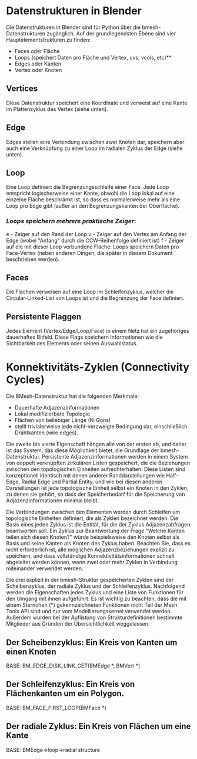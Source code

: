 
# Datenstrukturen in Blender

Die Datenstrukturen in Blender sind für Python über die bmesh-Datenstrukturen zugänglich. Auf der grundlegendsten Ebene sind vier Hauptelementstrukturen zu finden:

- Faces oder Fläche
- Loops (speichert Daten pro Fläche und Vertex, uvs, vcols, etc)**
- Edges oder Kanten
- Vertex oder Knoten

## Vertices
Diese Datenstruktur speichert eine Koordinate und verweist auf eine Kante im Plattenzyklus des Vertex (siehe unten).

## Edge
Edges stellen eine Verbindung zwischen zwei Knoten dar, speichern aber auch eine Verknüpfung zu einer Loop im radialen Zyklus der Edge (siehe unten).

## Loop
Eine Loop definiert die Begrenzungsschleife einer Face. Jede Loop entspricht logischerweise einer Kante, obwohl die Loop lokal auf eine einzelne Fläche beschränkt ist, so dass es normalerweise mehr als eine Loop pro Edge gibt (außer an den Begrenzungskanten der Oberfläche).

### _Loops speichern mehrere praktische Zeiger_:

e - Zeiger auf den Rand der Loop
v - Zeiger auf den Vertex am Anfang der Edge (wobei "Anfang" durch die CCW-Reihenfolge definiert ist)
f - Zeiger auf die mit dieser Loop verbundene Fläche.
Loops speichern Daten pro Face-Vertex (neben anderen Dingen, die später in diesem Dokument beschrieben werden).

## Faces
Die Flächen verweisen auf eine Loop im Schleifenzyklus, welcher die Circular-Linked-List von Loops ist und die Begrenzung der Face definiert.

## Persistente Flaggen
Jedes Element (Vertex/Edge/Loop/Face) in einem Netz hat ein zugehöriges dauerhaftes Bitfeld. Diese Flags speichern Informationen wie die Sichtbarkeit des Elements oder seinen Auswahlstatus.


# Konnektivitäts-Zyklen (Connectivity Cycles)
Die BMesh-Datenstruktur hat die folgenden Merkmale:
- Dauerhafte Adjazenzinformationen
- Lokal modifizierbare Topologie
- Flächen von beliebiger Länge (N-Gons)
- stellt trivialerweise jede nicht-verzweigte Bedingung dar, einschließlich Drahtkanten (wire edges).

Die zweite bis vierte Eigenschaft hängen alle von der ersten ab, und daher ist das System, das diese Möglichkeit bietet, die Grundlage der bmesh-Datenstruktur. Persistente Adjazenzinformationen werden in einem System von doppelt verknüpften zirkulären Listen gespeichert, die die Beziehungen zwischen den topologischen Einheiten aufrechterhalten. Diese Listen sind konzeptionell identisch mit denen anderer Randdarstellungen wie Half-Edge, Radial Edge und Partial Entity, und wie bei diesen anderen Darstellungen ist jede topologische Einheit selbst ein Knoten in den Zyklen, zu denen sie gehört, so dass der Speicherbedarf für die Speicherung von Adjazenzinformationen minimal bleibt.

Die Verbindungen zwischen den Elementen werden durch Schleifen um topologische Einheiten definiert, die als Zyklen bezeichnet werden. Die Basis eines jeden Zyklus ist die Entität, für die der Zyklus Adjazenzabfragen beantworten soll. Ein Zyklus zur Beantwortung der Frage "Welche Kanten teilen sich diesen Knoten?" würde beispielsweise den Knoten selbst als Basis und seine Kanten als Knoten des Zyklus haben. Beachten Sie, dass es nicht erforderlich ist, alle möglichen Adjazenzbeziehungen explizit zu speichern, und dass vollständige Konnektivitätsinformationen schnell abgeleitet werden können, wenn zwei oder mehr Zyklen in Verbindung miteinander verwendet werden.

Die drei explizit in der bmesh-Struktur gespeicherten Zyklen sind der Scheibenzyklus, der radiale Zyklus und der Schleifenzyklus. Nachfolgend werden die Eigenschaften jedes Zyklus und eine Liste von Funktionen für den Umgang mit ihnen aufgeführt. Es ist wichtig zu beachten, dass die mit einem Sternchen (*) gekennzeichneten Funktionen nicht Teil der Mesh Tools API sind und nur vom Modellierungskernel verwendet werden. Außerdem wurden bei der Auflistung von Strukturdefinitionen bestimmte Mitglieder aus Gründen der Übersichtlichkeit weggelassen.

## Der Scheibenzyklus: Ein Kreis von Kanten um einen Knoten
BASE: BM_EDGE_DISK_LINK_GET(BMEdge *, BMVert *)
## Der Schleifenzyklus: Ein Kreis von Flächenkanten um ein Polygon.
BASE: BM_FACE_FIRST_LOOP(BMFace *)
## Der radiale Zyklus: Ein Kreis von Flächen um eine Kante
BASE: BMEdge->loop->radial structure
